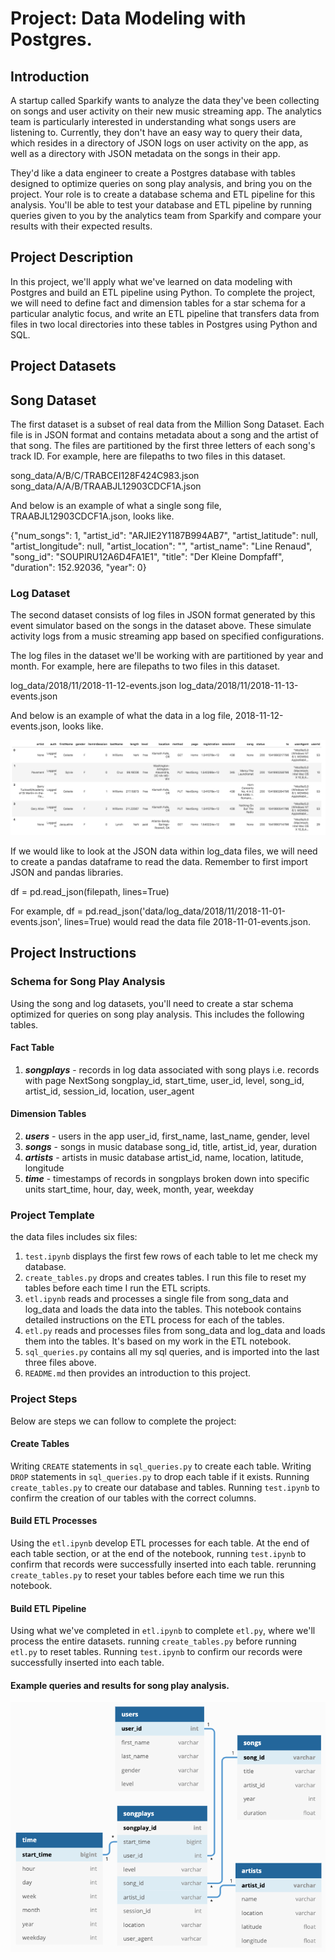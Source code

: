 # Project: Data Modeling with Postgres.

## Introduction
A startup called Sparkify wants to analyze the data they've been collecting on songs and user activity on their new music streaming app. The analytics team is particularly interested in understanding what songs users are listening to. Currently, they don't have an easy way to query their data, which resides in a directory of JSON logs on user activity on the app, as well as a directory with JSON metadata on the songs in their app.

They'd like a data engineer to create a Postgres database with tables designed to optimize queries on song play analysis, and bring you on the project. Your role is to create a database schema and ETL pipeline for this analysis. You'll be able to test your database and ETL pipeline by running queries given to you by the analytics team from Sparkify and compare your results with their expected results.

## Project Description
In this project, we'll apply what we've learned on data modeling with Postgres and build an ETL pipeline using Python. To complete the project, we will need to define fact and dimension tables for a star schema for a particular analytic focus, and write an ETL pipeline that transfers data from files in two local directories into these tables in Postgres using Python and SQL.

## Project Datasets

## Song Dataset
The first dataset is a subset of real data from the Million Song Dataset. Each file is in JSON format and contains metadata about a song and the artist of that song. The files are partitioned by the first three letters of each song's track ID. For example, here are filepaths to two files in this dataset.

song_data/A/B/C/TRABCEI128F424C983.json
song_data/A/A/B/TRAABJL12903CDCF1A.json

And below is an example of what a single song file, TRAABJL12903CDCF1A.json, looks like.

{"num_songs": 1, "artist_id": "ARJIE2Y1187B994AB7", "artist_latitude": null, "artist_longitude": null, "artist_location": "", "artist_name": "Line Renaud", "song_id": "SOUPIRU12A6D4FA1E1", "title": "Der Kleine Dompfaff", "duration": 152.92036, "year": 0}


### Log Dataset
The second dataset consists of log files in JSON format generated by this event simulator based on the songs in the dataset above. These simulate activity logs from a music streaming app based on specified configurations.

The log files in the dataset we'll be working with are partitioned by year and month. For example, here are filepaths to two files in this dataset.

log_data/2018/11/2018-11-12-events.json
log_data/2018/11/2018-11-13-events.json

And below is an example of what the data in a log file, 2018-11-12-events.json, looks like.


![](Resources/log-data.png)


If we would like to look at the JSON data within log_data files, we will need to create a pandas dataframe to read the data. Remember to first import JSON and pandas libraries.

df = pd.read_json(filepath, lines=True)

For example, df = pd.read_json('data/log_data/2018/11/2018-11-01-events.json', lines=True) would read the data file 2018-11-01-events.json.

## Project Instructions

### Schema for Song Play Analysis
Using the song and log datasets, you'll need to create a star schema optimized for queries on song play analysis. This includes the following tables.

#### Fact Table
1. ***songplays*** - records in log data associated with song plays i.e. records with page NextSong
songplay_id, start_time, user_id, level, song_id, artist_id, session_id, location, user_agent

#### Dimension Tables
2. ***users*** - users in the app
    user_id, first_name, last_name, gender, level
3. ***songs*** - songs in music database
    song_id, title, artist_id, year, duration
4. ***artists*** - artists in music database
    artist_id, name, location, latitude, longitude
5. ***time*** - timestamps of records in songplays broken down into specific units
    start_time, hour, day, week, month, year, weekday
    
### Project Template

the data files includes six files:
1. `test.ipynb` displays the first few rows of each table to let me check my database.
2. `create_tables.py` drops and creates tables. I run this file to reset my tables before each time I run the ETL scripts.
3. `etl.ipynb` reads and processes a single file from song_data and log_data and loads the data into the tables. This notebook contains detailed instructions on the ETL process for each of the tables.
4. `etl.py` reads and processes files from song_data and log_data and loads them into the tables. It's based on my work in the ETL notebook.
4. `sql_queries.py` contains all my sql queries, and is imported into the last three files above.
5. `README.md` then provides an introduction to this project.


### Project Steps
Below are steps we can follow to complete the project:

#### Create Tables

Writing `CREATE` statements in `sql_queries.py` to create each table.
Writing `DROP` statements in `sql_queries.py` to drop each table if it exists.
Running `create_tables.py` to create our database and tables.
Running `test.ipynb` to confirm the creation of our tables with the correct columns. 


#### Build ETL Processes
Using the `etl.ipynb` develop ETL processes for each table. At the end of each table section, or at the end of the notebook, running `test.ipynb` to confirm that records were successfully inserted into each table. rerunning `create_tables.py` to reset your tables before each time we run this notebook.

#### Build ETL Pipeline
Using what we've completed in `etl.ipynb` to complete `etl.py`, where we'll process the entire datasets. running `create_tables.py` before running `etl.py` to reset tables. Running `test.ipynb` to confirm our records were successfully inserted into each table.


#### Example queries and results for song play analysis.

![](Resources/queries-example.png)
